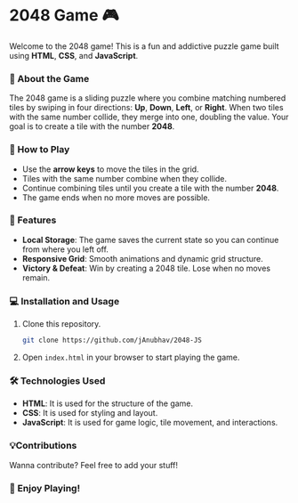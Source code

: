 # 2048 Game 🎮

Welcome to the 2048 game! This is a fun and addictive puzzle game built using **HTML**, **CSS**, and **JavaScript**.

### 📝 About the Game

The 2048 game is a sliding puzzle where you combine matching numbered tiles by swiping in four directions: **Up**, **Down**, **Left**, or **Right**. When two tiles with the same number collide, they merge into one, doubling the value. Your goal is to create a tile with the number **2048**. 

### 🎯 How to Play

- Use the **arrow keys** to move the tiles in the grid.
- Tiles with the same number combine when they collide.
- Continue combining tiles until you create a tile with the number **2048**. 
- The game ends when no more moves are possible.

### 🚀 Features

- **Local Storage**: The game saves the current state so you can continue from where you left off.
- **Responsive Grid**: Smooth animations and dynamic grid structure.
- **Victory & Defeat**: Win by creating a 2048 tile. Lose when no moves remain.

### 💻 Installation and Usage

1. Clone this repository.
    ```bash
    git clone https://github.com/jAnubhav/2048-JS
    ```
2. Open `index.html` in your browser to start playing the game.

### 🛠️ Technologies Used

- **HTML**: It is used for the structure of the game.
- **CSS**: It is used for styling and layout.
- **JavaScript**: It is used for game logic, tile movement, and interactions.

### 💡Contributions
Wanna contribute? Feel free to add your stuff!

### 🎉 Enjoy Playing!
